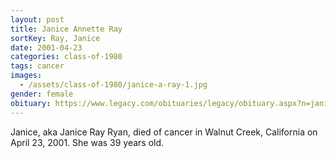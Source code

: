 ```yaml
---
layout: post
title: Janice Annette Ray
sortKey: Ray, Janice
date: 2001-04-23
categories: class-of-1980
tags: cancer
images:
  - /assets/class-of-1980/janice-a-ray-1.jpg
gender: female
obituary: https://www.legacy.com/obituaries/legacy/obituary.aspx?n=janice-annette-ryan-ray&pid=48258&fhid=2269
---
```

Janice, aka Janice Ray Ryan, died of cancer in Walnut Creek, California on April 23, 2001.  She was 39 years old.